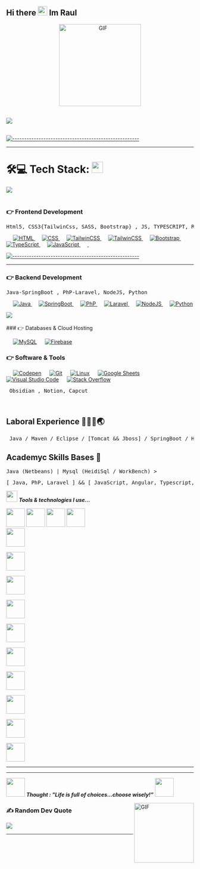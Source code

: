 ## Hi there <img src="https://media.giphy.com/media/hvRJCLFzcasrR4ia7z/giphy.gif" width="25px"> Im Raul 
<!--
**RaulProgrammer23/RaulProgrammer23** is a ✨ _special_ ✨ repository because its `README.md` (this file) appears on your GitHub profile.

Here are some ideas to get you started:

- 🔭 I’m currently working on ...
- 🌱 I’m currently learning ...
- 👯 I’m looking to collaborate on ...
- 🤔 I’m looking for help with ... 
- 💬 Ask me about ...
- 📫 How to reach me: ...
- 😄 Pronouns: ...
- ⚡ Fun fact: ...
-->

<p align="center">
  <img align="center" alt="GIF" src="https://media.giphy.com/media/MC6eSuC3yypCU/giphy.gif" width="220px"/>
</p>
<br>
<img src="https://user-images.githubusercontent.com/73097560/115834477-dbab4500-a447-11eb-908a-139a6edaec5c.gif"><br><br>

[![-----------------------------------------------------](
https://raw.githubusercontent.com/andreasbm/readme/master/assets/lines/aqua.png)](https://github.com/BaseMax?tab=repositories)

------

# 🛠️💻 Tech Stack: <img src="https://media.giphy.com/media/WUlplcMpOCEmTGBtBW/giphy.gif" width="30">
<img src="https://user-images.githubusercontent.com/73097560/115834477-dbab4500-a447-11eb-908a-139a6edaec5c.gif"><br><br>
### 👉 Frontend Development

<pre>Html5, CSS3{TailwinCss, SASS, Bootstrap} , JS, TYPESCRIPT, REACT, ANGULAR</pre>
<p align="left"> 
  &emsp; 
  <a href="https://www.w3.org/html/" target="_blank"> 
   <img alt="HTML" src="https://img.shields.io/badge/HTML5%20-%23E34F26.svg?logo=html5&logoColor=white">
  </a>   
  &emsp;
  <a href="https://www.w3schools.com/css/" target="_blank">
    <img alt="CSS" src="https://img.shields.io/badge/CSS%20-%231572B6.svg?logo=css3&logoColor=white">
  </a> 
  &emsp;
  <a href="https://tailwindcss.com/" target="_blank">
    <img alt="TailwinCSS" src="https://www.vectorlogo.zone/logos/tailwindcss/tailwindcss-ar21.svg?logo=css3&logoColor=white">
  </a>
  &emsp;
  <a href="https://sass-lang.com/" target="_blank">
    <img alt="TailwinCSS" src="https://www.vectorlogo.zone/logos/sass-lang/sass-lang-ar21.svg?logo=css3&logoColor=white">
  </a> 
   &emsp;
  <a href="https://getbootstrap.com" target="_blank"> 
    <img alt="Bootstrap" src="https://img.shields.io/badge/Bootstrap-%23563D7C.svg?style=flat&logo=bootstrap&logoColor=white"/>
  </a>
  &emsp;
  <a href="https://www.typescriptlang.org/" target="_blank"> 
    <img alt="TypeScript" src="https://www.vectorlogo.zone/logos/typescriptlang/typescriptlang-icon.svg?style=flat&logo=bootstrap&logoColor=white"/>
  </a>
  &emsp;
  <a href="" target="_blank"> 
    <img alt="JavaScript" src="https://www.vectorlogo.zone/logos/javascript/javascript-icon.svg?style=flat&logo=bootstrap&logoColor=white"/>
  </a>
  &emsp;
  <a href="https://reactjs.org/" target="_blank"> 
    <img alt="" src="https://www.vectorlogo.zone/logos/reactjs/reactjs-icon.svg"/>
  </a>
  &emsp;
  <a href="https://angular.dev/" target="_blank"> 
    <img alt="" src="https://www.vectorlogo.zone/logos/angular/angular-icon.svg"/>
  </a>
</p>

[![-----------------------------------------------------](
https://raw.githubusercontent.com/andreasbm/readme/master/assets/lines/aqua.png)](https://github.com/BaseMax?tab=repositories)

------

### 👉 Backend Development
<pre>Java-SpringBoot , PhP-Laravel, NodeJS, Python</pre>

<p align="left">
  &emsp;
  <a href="https://dev.java/" target="_blank">
    <img alt="Java" src="https://www.vectorlogo.zone/logos/java/java-vertical.svg?logo=css3&logoColor=white">
  </a> 
   &emsp;
  <a href="https://spring.io/" target="_blank"> 
    <img alt="SpringBoot" src="https://www.vectorlogo.zone/logos/springio/springio-ar21.svg?style=flat&logo=bootstrap&logoColor=white"/>
  </a>
  &emsp;
  <a href="https://www.php.net/" target="_blank"> 
    <img alt="PhP" src="https://www.vectorlogo.zone/logos/php/php-ar21.svg?style=flat&logo=bootstrap&logoColor=white"/>
  </a>
  &emsp;
  <a href="https://laravel.com/" target="_blank"> 
    <img alt="Laravel" src="https://www.vectorlogo.zone/logos/laravel/laravel-ar21.svg?style=flat&logo=bootstrap&logoColor=white"/>
  </a>
  &emsp;
  <a href="https://nodejs.org/es" target="_blank"> 
    <img alt="NodeJS" src="https://www.vectorlogo.zone/logos/nodejs/nodejs-ar21.svg"/>
  </a>
  &emsp;
  <a href="https://www.python.org/" target="_blank"> 
    <img alt="Python" src="https://www.vectorlogo.zone/logos/python/python-horizontal.svg"/>
  </a>
</p>
<img src="https://user-images.githubusercontent.com/73097560/115834477-dbab4500-a447-11eb-908a-139a6edaec5c.gif"><br><br>
### 👉 Databases & Cloud Hosting
<p align="left">
  &emsp;
    <a href="https://www.mysql.com/"><img alt="MySQL" src="https://img.shields.io/badge/MySQL-%2300f.svg?style=flat&llogo=mysql&logoColor=white"></a>
  &emsp;
    <a href="https://firebase.google.com/"><img alt="Firebase" src ="https://img.shields.io/badge/Firebase-%23316192.svg?logo=firebase&logoColor=white"></a>
 </p>

 ### 👉 Software & Tools
 
<p>
  &emsp;
    <a href="#"><img alt="Codepen" src="https://img.shields.io/badge/Codepen-000000.svg?logo=codepen&logoColor=white"></a>
  &emsp;
    <a href="#"><img alt="Git" src="https://img.shields.io/badge/Git%20-%23F05033.svg?logo=git&logoColor=white"></a>
  &emsp;
    <a href="#"><img alt="Linux" src="https://img.shields.io/badge/Linux-FCC624?style=flat&logo=linux&logoColor=black"></a>
  &emsp;
    <a href="#"><img alt="Google Sheets" src="https://img.shields.io/badge/Google%20Sheets%20-%2334A853.svg?logo=google%20sheets&logoColor=white"></a>
  &emsp;
    <a href="#"><img alt="Visual Studio Code" src="https://img.shields.io/badge/Visual%20Studio%20Code-0078d7.svg?logo=visual-studio-code&logoColor=white"></a>
  &emsp;
    <a href="#"><img alt="Stack Overflow" src="https://img.shields.io/badge/-Stack%20Overflow-FE7A16?logo=stack-overflow&logoColor=white"></a>
  &emsp;
</p>

<pre> Obsidian , Notion, Capcut </pre>

<br/>


## Laboral Experience 👨‍💻🌐🌏
<pre> Java / Maven / Eclipse / [Tomcat && Jboss] / SpringBoot / Hibernate / AWS / Oracle SQL / Flash ActionScript / Depuration / ISSUES / Jira / Jenkins / GitHub Copilot / Microsoft Teams </pre>

## Academyc Skills Bases 🏫
<pre>Java (Netbeans) | Mysql (HeidiSql / WorkBench) ></pre>
<pre>[ Java, PhP, Laravel ] && [ JavaScript, Angular, Typescript, Jquery, Ajax ] - Visual Studio Code | Mysql(PhPMyAdmin)</pre>


<img src="https://media.giphy.com/media/iY8CRBdQXODJSCERIr/giphy.gif" width="30px">&nbsp;***Tools & technologies I use...***
<p align="left">
  
  <code><img height="50" src="https://www.vectorlogo.zone/logos/github/github-icon.svg"></code>
  <code><img height="50" src="https://www.vectorlogo.zone/logos/getpostman/getpostman-icon.svg"></code>
  <code><img height="50" src="https://upload.wikimedia.org/wikipedia/commons/0/03/Xampp_logo.svg"></code>
  <code><img height="50" src="https://www.vectorlogo.zone/logos/visualstudio_code/visualstudio_code-icon.svg"></code>
  <code> <img height="50" src="https://www.vectorlogo.zone/logos/javascript/javascript-ar21.svg"> </code>
  <code> <img height="50" src="https://www.vectorlogo.zone/logos/w3_html5/w3_html5-ar21.svg"> </code>
  <code> <img height="50" src="https://www.vectorlogo.zone/logos/mysql/mysql-ar21.svg"> </code>
  <code> <img height="50" src="https://www.vectorlogo.zone/logos/php/php-icon.svg"> </code>
  <code> <img height="50" src="https://www.vectorlogo.zone/logos/phpmyadmin/phpmyadmin-ar21.svg"> </code>
  <code> <img height="50" src="https://www.vectorlogo.zone/logos/mongodb/mongodb-ar21.svg"> </code>
  <code> <img height="50" src="https://www.vectorlogo.zone/logos/reactjs/reactjs-ar21.svg"> </code>
  <code> <img height="50" src="https://www.vectorlogo.zone/logos/laravel/laravel-ar21.svg"> </code>
  <code> <img height="50" src="https://www.vectorlogo.zone/logos/netlifyapp_watercss/netlifyapp_watercss-ar21.svg"> </code> </p>
  <code><img height="50" src="https://www.vectorlogo.zone/logos/wordpress/wordpress-icon.svg"></code>
  <hr>
<hr>

<img src="https://media.giphy.com/media/gH3LO09IOiZIqePwv9/giphy.gif" width="50" /> <b><i align="center">Thought : "Life is full of choices…choose wisely!”</i></b> <img src="https://media.giphy.com/media/qjqUcgIyRjsl2/giphy.gif" width="50" />
 </p>

<img align="right" alt="GIF" height="160px" src="https://media.giphy.com/media/Ah3zHH7hvsSB2/giphy.gif" />


### ✍️ Random Dev Quote
![](https://quotes-github-readme.vercel.app/api?type=horizontal&theme=radical)

-----
